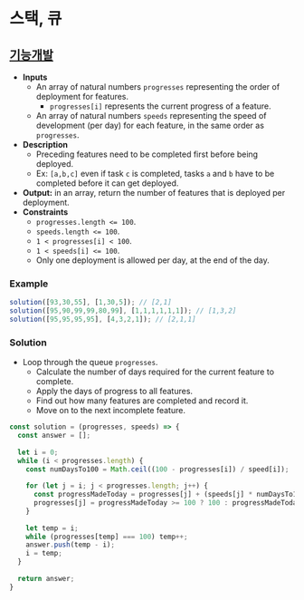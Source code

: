# 스택, 큐

## [기능개발](https://programmers.co.kr/learn/courses/30/lessons/42586#)
- **Inputs**
  - An array of natural numbers `progresses` representing the order of deployment for features.
    - `progresses[i]` represents the current progress of a feature.
  - An array of natural numbers `speeds` representing the speed of development (per day) for each feature, in the same order as `progresses`.
- **Description**
  - Preceding features need to be completed first before being deployed.
  - Ex: `[a,b,c]` even if task `c` is completed, tasks `a` and `b` have to be completed before it can get deployed.
- **Output:** in an array, return the number of features that is deployed per deployment.
- **Constraints**
  - `progresses.length <= 100`.
  - `speeds.length <= 100`.
  - `1 < progresses[i] < 100`.
  - `1 < speeds[i] <= 100`.
  - Only one deployment is allowed per day, at the end of the day.
### Example
```js
solution([93,30,55], [1,30,5]); // [2,1]
solution([95,90,99,99,80,99], [1,1,1,1,1,1]); // [1,3,2]
solution([95,95,95,95], [4,3,2,1]); // [2,1,1]
```
### Solution
- Loop through the queue `progresses`.
  - Calculate the number of days required for the current feature to complete.
  - Apply the days of progress to all features.
  - Find out how many features are completed and record it.
  - Move on to the next incomplete feature.
```js
const solution = (progresses, speeds) => {
  const answer = [];
  
  let i = 0;
  while (i < progresses.length) {
    const numDaysTo100 = Math.ceil((100 - progresses[i]) / speed[i]);
    
    for (let j = i; j < progresses.length; j++) {
      const progressMadeToday = progresses[j] + (speeds[j] * numDaysTo100);
      progresses[j] = progressMadeToday >= 100 ? 100 : progressMadeToday;
    }
    
    let temp = i;
    while (progresses[temp] === 100) temp++;
    answer.push(temp - i);
    i = temp;
  }
  
  return answer;
}
```
